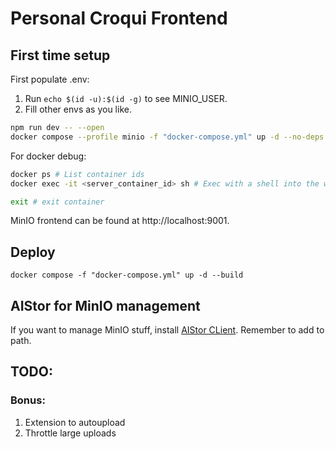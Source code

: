 # Personal Croqui Frontend

## First time setup

First populate .env:

1. Run `echo $(id -u):$(id -g)` to see MINIO_USER.
2. Fill other envs as you like.

```bash
npm run dev -- --open
docker compose --profile minio -f "docker-compose.yml" up -d --no-deps --build
```

For docker debug:

```bash
docker ps # List container ids
docker exec -it <server_container_id> sh # Exec with a shell into the wad server (id found with previous command)

exit # exit container
```

MinIO frontend can be found at http://localhost:9001.

## Deploy

`docker compose -f "docker-compose.yml" up -d --build`

## AIStor for MinIO management

If you want to manage MinIO stuff, install [AIStor CLient](https://docs.min.io/enterprise/aistor-object-store/reference/cli/?tab=quickstart-linux). Remember to add to path.

## TODO:

### Bonus:

1. Extension to autoupload
2. Throttle large uploads
